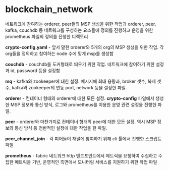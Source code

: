 # blockchain_network

네트워크에 참여하는 orderer, peer들의 MSP 생성을 위한 작업과 orderer, peer, kafka, couchdb 등 네트워크를 구성하는 요소들에 정의를 진행하고 운영을 위한 prometheus 파일의 정의를 진행한 디렉토리

**crypto-config.yaml** - 앞서 말한 orderer와 5개의 org의 MSP 생성을 위한 작업.
각 org들을 정의하고 참여하는 node 수에 맞게 msp를 생성함

**couchdb** - couchdb를 도커형태로 띄우기 위한 작업. 네트워크에 참여하기 위한 설정과 id, password 등을 설정함

**mq** - kafka와 zookeeper에 대한 설정.
메시지에 최대 용량과, broker 갯수, 복제 갯수, kafka와 zookeeper의 연동 port, network 등을 설정한 파일.

**orderer** - 컨테이너 형태의 orderer에 대한 모든 설정. **crypto-config** 파일에서 생성한 MSP 정보와
통신 방식, 로그와 prometheus를 이용한 운영 관련 설정을 진행한 파일.

**peer** - orderer와 마찬가지로 컨테이너 형태의 peer에 대한 모든 설정. 역시 MSP 정보와 통신 방식 등 전반적인 설정에 대한 작업을 한 파일.

**peer_channel_join** - 각 피어들이 채널에 참여하기 위해 cli 툴에서 진행한 스크립트 파일

**prometheus** - fabric 네트워크 http 엔드포인트에서 메트릭을 요청하여 수집하고 수집한 메트릭을 기반, 운영적인 측면에서 모니터링 서비스를 지원하기 위한 작업 파일

